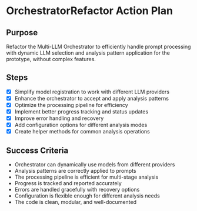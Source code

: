 # OrchestratorRefactor Action Plan

## Purpose

Refactor the Multi-LLM Orchestrator to efficiently handle prompt processing with dynamic LLM selection and analysis pattern application for the prototype, without complex features.

## Steps

- [x] Simplify model registration to work with different LLM providers
- [x] Enhance the orchestrator to accept and apply analysis patterns
- [x] Optimize the processing pipeline for efficiency
- [x] Implement better progress tracking and status updates
- [x] Improve error handling and recovery
- [x] Add configuration options for different analysis modes
- [x] Create helper methods for common analysis operations

## Success Criteria

- Orchestrator can dynamically use models from different providers
- Analysis patterns are correctly applied to prompts
- The processing pipeline is efficient for multi-stage analysis
- Progress is tracked and reported accurately
- Errors are handled gracefully with recovery options
- Configuration is flexible enough for different analysis needs
- The code is clean, modular, and well-documented
